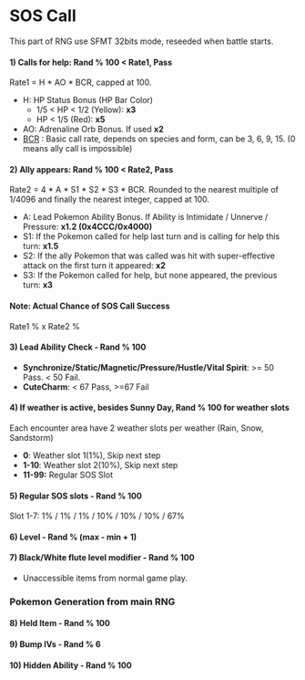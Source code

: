 # SOS Call

This part of RNG use SFMT 32bits mode, reseeded when battle starts.

#### 1) Calls for help: Rand % 100 < Rate1, Pass
Rate1 =  H * AO * BCR, capped at 100.
- H: HP Status Bonus (HP Bar Color)
  - 1/5 < HP < 1/2 (Yellow): **x3**
  - HP < 1/5 (Red): **x5**
- AO: Adrenaline Orb Bonus. If used **x2**
- [BCR](https://pastebin.com/W59vsi0H) : Basic call rate, depends on species and form, can be 3, 6, 9, 15. (0 means ally call is impossible)

#### 2) Ally appears: Rand % 100 < Rate2, Pass
Rate2 = 4 * A * S1 * S2 * S3 * BCR. Rounded to the nearest multiple of 1/4096 and finally the nearest integer, capped at 100.
- A: Lead Pokemon Ability Bonus. If Ability is Intimidate / Unnerve / Pressure: **x1.2 (0x4CCC/0x4000)**
- S1: If the Pokemon called for help last turn and is calling for help this turn: **x1.5**
- S2: If the ally Pokemon that was called was hit with super-effective attack on the first turn it appeared: **x2**
- S3: If the Pokemon called for help, but none appeared, the previous turn: **x3**

#### Note: Actual Chance of SOS Call Success
Rate1 % x Rate2 %

#### 3) Lead Ability Check - Rand % 100
- **Synchronize/Static/Magnetic/Pressure/Hustle/Vital Spirit**: >= 50 Pass. < 50 Fail.
- **CuteCharm**: < 67 Pass, >=67 Fail
#### 4) If weather is active, besides Sunny Day, Rand % 100 for weather slots
Each encounter area have 2 weather slots per weather (Rain, Snow, Sandstorm)
- **0**: Weather slot 1(1%), Skip next step
- **1-10**: Weather slot 2(10%), Skip next step
- **11-99:** Regular SOS Slot
#### 5) Regular SOS slots - Rand % 100
Slot 1-7: 1% / 1% / 1% / 10% / 10% / 10% / 67%
#### 6) Level - Rand % (max - min + 1)
#### 7) Black/White flute level modifier - Rand % 100 
- Unaccessible items from normal game play.

### Pokemon Generation from main RNG

#### 8) Held Item - Rand % 100
#### 9) Bump IVs - Rand % 6
#### 10) Hidden Ability - Rand % 100
